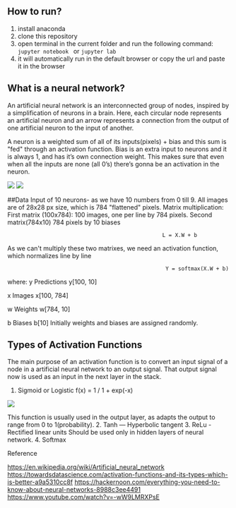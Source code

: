 ## How to run?
1. install anaconda
2. clone this repository
3. open terminal in the current folder and run the following command:
```jupyter notebook ```
or
```jupyter lab```
4. it will automatically run in the default browser or copy the url and paste it in the browser 
## What is a neural network?
An artificial neural network is an interconnected group of nodes, inspired by a simplification of neurons in a brain. Here, each circular node represents an artificial neuron and an arrow represents a connection from the output of one artificial neuron to the input of another.

A neuron is a weighted sum of all of its inputs(pixels) + bias and this sum is "fed" through an activation function. Bias is an extra input to neurons and it is always 1, and has it’s own connection weight. This makes sure that even when all the inputs are none (all 0’s) there’s gonna be an activation in the neuron.

<img src="https://github.com/MakarenkoElena91/EmTech/blob/master/img/equation.png"/>
<img src="https://github.com/MakarenkoElena91/EmTech/blob/master/img/an.png"/>


##Data
Input of 10 neurons- as we have 10 numbers from 0 till 9. All images are of 28x28 px size, which is 784 "flattened" pixels.
Matrix multiplication: First matrix (100x784): 100 images, one per line by 784 pixels. Second matrix(784x10) 784 pixels by 10 biases
                                                     
                                                     L = X.W + b
As we can't multiply these two matrixes, we need an activation function, which normalizes line by line

                                                      Y = softmax(X.W + b)
where:
y Predictions y[100, 10]

x Images x[100, 784]

w Weights w[784, 10]

b Biases b[10]
Initially weights and biases are assigned randomly.
## Types of Activation Functions
The main purpose of an activation function is to convert an input signal of a node in a artificial neural network to an output signal. That output signal now is used as an input in the next layer in the stack.

1. Sigmoid or Logistic 
f(x) = 1 / 1 + exp(-x)
<img src="https://github.com/MakarenkoElena91/EmTech/blob/master/img/sigmoid.png"/>

This function is usually used in the output layer, as adapts the output to range from 0 to 1(probability).
2. Tanh — Hyperbolic tangent
3. ReLu -Rectified linear units
Should be used only in hidden layers of neural network.
4. Softmax 

Reference

https://en.wikipedia.org/wiki/Artificial_neural_network
https://towardsdatascience.com/activation-functions-and-its-types-which-is-better-a9a5310cc8f
https://hackernoon.com/everything-you-need-to-know-about-neural-networks-8988c3ee4491
https://www.youtube.com/watch?v=-wW9LMRXPsE
